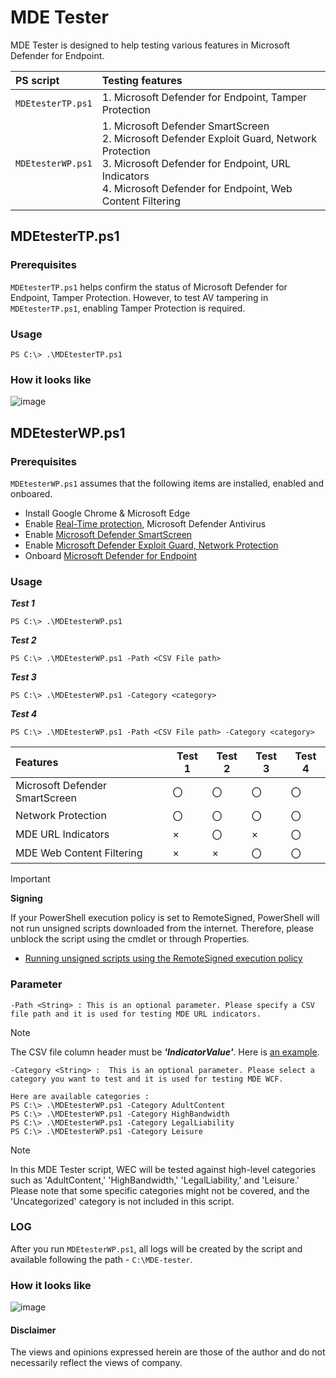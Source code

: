 # MDE Tester

MDE Tester is designed to help testing various features in Microsoft Defender for Endpoint. 

|  PS script   | Testing features |
|:-------------|:-----------------|
|`MDEtesterTP.ps1` | 1. Microsoft Defender for Endpoint, Tamper Protection |
|`MDEtesterWP.ps1` | 1. Microsoft Defender SmartScreen <br> 2. Microsoft Defender Exploit Guard, Network Protection <br> 3. Microsoft Defender for Endpoint, URL Indicators <br> 4. Microsoft Defender for Endpoint, Web Content Filtering |

## MDEtesterTP.ps1
### Prerequisites
 `MDEtesterTP.ps1` helps confirm the status of Microsoft Defender for Endpoint, Tamper Protection. 
 However, to test AV tampering in `MDEtesterTP.ps1`, enabling Tamper Protection is required.

### Usage

```
PS C:\> .\MDEtesterTP.ps1 
```

### How it looks like
![image](https://github.com/LearningKijo/MDEtester/assets/120234772/75119e8f-c994-4883-b7b4-8b76979d8584)


## MDEtesterWP.ps1
### Prerequisites

`MDEtesterWP.ps1` assumes that the following items are installed, enabled and onboared.
- Install Google Chrome & Microsoft Edge
- Enable [Real-Time protection](https://learn.microsoft.com/en-us/microsoft-365/security/defender-endpoint/configure-microsoft-defender-antivirus-features?view=o365-worldwide), Microsoft Defender Antivirus
- Enable [Microsoft Defender SmartScreen](https://learn.microsoft.com/en-us/windows/security/operating-system-security/virus-and-threat-protection/microsoft-defender-smartscreen/)
- Enable [Microsoft Defender Exploit Guard, Network Protection](https://learn.microsoft.com/en-us/microsoft-365/security/defender-endpoint/network-protection?view=o365-worldwide)
- Onboard [Microsoft Defender for Endpoint](https://learn.microsoft.com/en-us/microsoft-365/security/defender-endpoint/microsoft-defender-endpoint?view=o365-worldwide) 

### Usage

***Test 1***
```
PS C:\> .\MDEtesterWP.ps1 
```
***Test 2***
```
PS C:\> .\MDEtesterWP.ps1 -Path <CSV File path>
```
***Test 3***
```
PS C:\> .\MDEtesterWP.ps1 -Category <category>
```
***Test 4***
```
PS C:\> .\MDEtesterWP.ps1 -Path <CSV File path> -Category <category>
```

|    Features  | Test 1 | Test 2 | Test 3 | Test 4 |
|:-----|--------|--------|-------|--------|
|  Microsoft Defender SmartScreen  | 〇 | 〇 | 〇 | 〇 |
|  Network Protection                       | 〇 | 〇 | 〇 | 〇 |
|  MDE URL Indicators                       | × | 〇 | × | 〇 |
|  MDE Web Content Filtering           | × | × | 〇 | 〇 |

> [!Important]
> **Signing**
> 
> If your PowerShell execution policy is set to RemoteSigned, PowerShell will not run unsigned scripts downloaded from the internet. Therefore, please unblock the script using the cmdlet or through Properties. <br>
> - [Running unsigned scripts using the RemoteSigned execution policy](https://learn.microsoft.com/en-us/powershell/module/microsoft.powershell.core/about/about_signing?view=powershell-7.4#running-unsigned-scripts-using-the-remotesigned-execution-policy)
### Parameter
```
-Path <String> : This is an optional parameter. Please specify a CSV file path and it is used for testing MDE URL indicators.
```
> [!Note]
> The CSV file column header must be ***'IndicatorValue'***. Here is [an example](https://github.com/LearningKijo/MDEtester/blob/main/Tools/Sample.csv).

```
-Category <String> :  This is an optional parameter. Please select a category you want to test and it is used for testing MDE WCF.

Here are available categories :
PS C:\> .\MDEtesterWP.ps1 -Category AdultContent
PS C:\> .\MDEtesterWP.ps1 -Category HighBandwidth
PS C:\> .\MDEtesterWP.ps1 -Category LegalLiability
PS C:\> .\MDEtesterWP.ps1 -Category Leisure
```
> [!Note] 
> In this MDE Tester script, WEC will be tested against high-level categories such as 'AdultContent,' 'HighBandwidth,' 'LegalLiability,' and 'Leisure.' Please note that some specific categories might not be covered, and the 'Uncategorized' category is not included in this script.

### LOG
After you run `MDEtesterWP.ps1`, all logs will be created by the script and available following the path - `C:\MDE-tester`.

### How it looks like
![image](https://github.com/LearningKijo/MDEtester/assets/120234772/34deb2dd-8a9a-48e4-a2eb-dd52cf8ee57c)

#### Disclaimer
The views and opinions expressed herein are those of the author and do not necessarily reflect the views of company.
